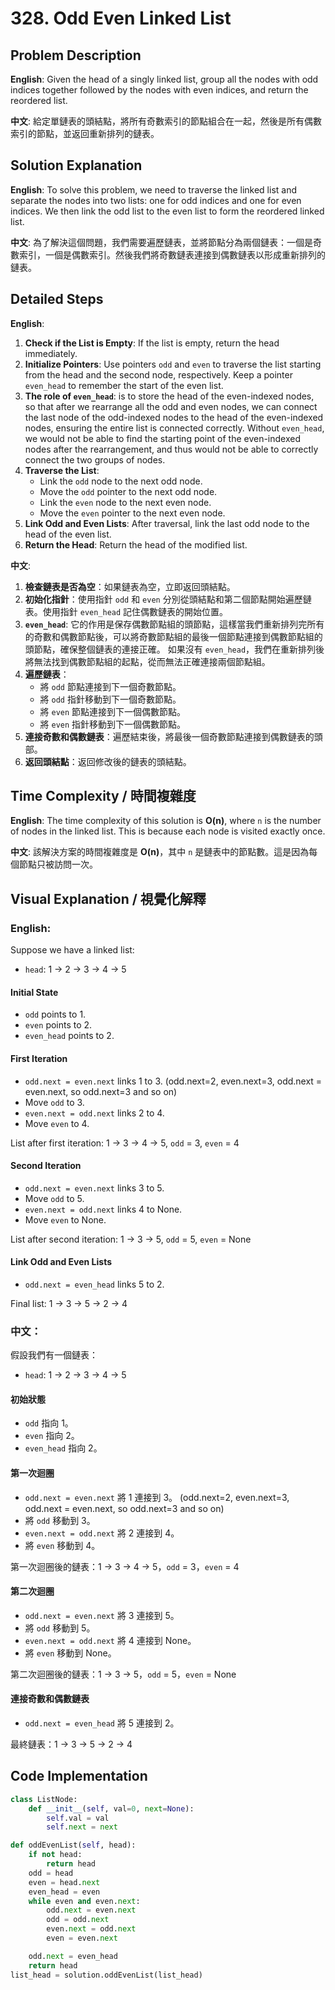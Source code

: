 # 328. Odd Even Linked List 

## Problem Description 

**English**:
Given the head of a singly linked list, group all the nodes with odd indices together followed by the nodes with even indices, and return the reordered list.

**中文**:
給定單鏈表的頭結點，將所有奇數索引的節點組合在一起，然後是所有偶數索引的節點，並返回重新排列的鏈表。

## Solution Explanation 

**English**:
To solve this problem, we need to traverse the linked list and separate the nodes into two lists: one for odd indices and one for even indices. We then link the odd list to the even list to form the reordered linked list.

**中文**:
為了解決這個問題，我們需要遍歷鏈表，並將節點分為兩個鏈表：一個是奇數索引，一個是偶數索引。然後我們將奇數鏈表連接到偶數鏈表以形成重新排列的鏈表。

## Detailed Steps 

**English**:
1. **Check if the List is Empty**: If the list is empty, return the head immediately.
2. **Initialize Pointers**: Use pointers `odd` and `even` to traverse the list starting from the head and the second node, respectively. Keep a pointer `even_head` to remember the start of the even list.
3. **The role of `even_head`**: is to store the head of the even-indexed nodes, so that after we rearrange all the odd and even nodes, we can connect the last node of the odd-indexed nodes to the head of the even-indexed nodes, ensuring the entire list is connected correctly.
Without `even_head`, we would not be able to find the starting point of the even-indexed nodes after the rearrangement, and thus would not be able to correctly connect the two groups of nodes.
4. **Traverse the List**:
    - Link the `odd` node to the next odd node.
    - Move the `odd` pointer to the next odd node.
    - Link the `even` node to the next even node.
    - Move the `even` pointer to the next even node.
5. **Link Odd and Even Lists**: After traversal, link the last odd node to the head of the even list.
6. **Return the Head**: Return the head of the modified list.

**中文**:
1. **檢查鏈表是否為空**：如果鏈表為空，立即返回頭結點。
2. **初始化指針**：使用指針 `odd` 和 `even` 分別從頭結點和第二個節點開始遍歷鏈表。使用指針 `even_head` 記住偶數鏈表的開始位置。
3. **`even_head`**: 它的作用是保存偶數節點組的頭節點，這樣當我們重新排列完所有的奇數和偶數節點後，可以將奇數節點組的最後一個節點連接到偶數節點組的頭節點，確保整個鏈表的連接正確。
如果沒有 `even_head`，我們在重新排列後將無法找到偶數節點組的起點，從而無法正確連接兩個節點組。
4. **遍歷鏈表**：
    - 將 `odd` 節點連接到下一個奇數節點。
    - 將 `odd` 指針移動到下一個奇數節點。
    - 將 `even` 節點連接到下一個偶數節點。
    - 將 `even` 指針移動到下一個偶數節點。
5. **連接奇數和偶數鏈表**：遍歷結束後，將最後一個奇數節點連接到偶數鏈表的頭部。
6. **返回頭結點**：返回修改後的鏈表的頭結點。

## Time Complexity / 時間複雜度

**English**:
The time complexity of this solution is **O(n)**, where `n` is the number of nodes in the linked list. This is because each node is visited exactly once.

**中文**:
該解決方案的時間複雜度是 **O(n)**，其中 `n` 是鏈表中的節點數。這是因為每個節點只被訪問一次。

## Visual Explanation / 視覺化解釋

### English:

Suppose we have a linked list:

- `head`: 1 -> 2 -> 3 -> 4 -> 5

#### Initial State
- `odd` points to 1.
- `even` points to 2.
- `even_head` points to 2.

#### First Iteration
- `odd.next = even.next` links 1 to 3. (odd.next=2, even.next=3, odd.next = even.next, so odd.next=3 and so on)
- Move `odd` to 3.
- `even.next = odd.next` links 2 to 4.
- Move `even` to 4.

List after first iteration: 1 -> 3 -> 4 -> 5, `odd` = 3, `even` = 4

#### Second Iteration
- `odd.next = even.next` links 3 to 5.
- Move `odd` to 5.
- `even.next = odd.next` links 4 to None.
- Move `even` to None.

List after second iteration: 1 -> 3 -> 5, `odd` = 5, `even` = None

#### Link Odd and Even Lists
- `odd.next = even_head` links 5 to 2.

Final list: 1 -> 3 -> 5 -> 2 -> 4

### 中文：

假設我們有一個鏈表：

- `head`: 1 -> 2 -> 3 -> 4 -> 5

#### 初始狀態
- `odd` 指向 1。
- `even` 指向 2。
- `even_head` 指向 2。

#### 第一次迴圈
- `odd.next = even.next` 將 1 連接到 3。 (odd.next=2, even.next=3, odd.next = even.next, so odd.next=3 and so on)
- 將 `odd` 移動到 3。
- `even.next = odd.next` 將 2 連接到 4。
- 將 `even` 移動到 4。

第一次迴圈後的鏈表：1 -> 3 -> 4 -> 5，`odd` = 3，`even` = 4

#### 第二次迴圈
- `odd.next = even.next` 將 3 連接到 5。
- 將 `odd` 移動到 5。
- `even.next = odd.next` 將 4 連接到 None。
- 將 `even` 移動到 None。

第二次迴圈後的鏈表：1 -> 3 -> 5，`odd` = 5，`even` = None

#### 連接奇數和偶數鏈表
- `odd.next = even_head` 將 5 連接到 2。

最終鏈表：1 -> 3 -> 5 -> 2 -> 4

## Code Implementation 

```python
class ListNode:
    def __init__(self, val=0, next=None):
        self.val = val
        self.next = next

def oddEvenList(self, head):
    if not head:
        return head
    odd = head
    even = head.next
    even_head = even
    while even and even.next:
        odd.next = even.next
        odd = odd.next
        even.next = odd.next
        even = even.next

    odd.next = even_head
    return head
list_head = solution.oddEvenList(list_head)

